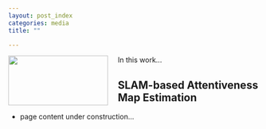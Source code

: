 ```yaml
---
layout: post_index
categories: media
title: ""

---
```



<img style="float: left; padding-right:20px;" src="assets/hardware_figure.jpg" width="200" height="100">

In this work...

## SLAM-based Attentiveness Map Estimation

* page content under construction...

